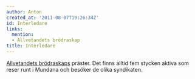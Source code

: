 ```yaml
---
author: Anton
created_at: '2011-08-07T19:26:34Z'
id: Interledare
links:
  mention:
  - Allvetandets brödraskap
title: Interledare
---
```


[Allvetandets brödraskaps] präster. Det finns alltid fem stycken aktiva som reser runt i Mundana och
besöker de olika syndikaten.

  [Allvetandets brödraskaps]: Allvetandets_brödraskap

